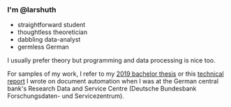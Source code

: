 ### I'm @larshuth 
- straightforward student
- thoughtless theoretician
- dabbling data-analyst
- germless German

I usually prefer theory but programming and data processing is nice too.

For samples of my work, I refer to my <a href="https://github.com/larshuth/WikimediaLinks-GraphOfTime">2019 bachelor thesis<a> or this <a href="https://www.bundesbank.de/resource/blob/826288/d9d65905de96946a53a8254154fb6174/mL/2020-02-contract-generator-data.pdf">technical report<a> I wrote on document automation when I was at the German central bank's Research Data and Service Centre (Deutsche Bundesbank Forschungsdaten- und Servicezentrum).
<!---
larshuth/larshuth is a ✨ special ✨ repository because its `README.md` (this file) appears on your GitHub profile.
You can click the Preview link to take a look at your changes.
--->
